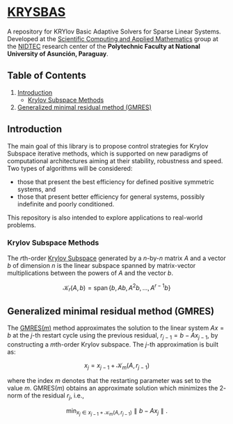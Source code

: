 # [KRYSBAS](https://github.com/nidtec-una/krysbas-dev)
A repository for KRYlov Basic Adaptive Solvers for Sparse Linear Systems. Developed at the [Scientific Computing and Applied Mathematics](https://nidtec.pol.una.py/ccyma/) group at the [NIDTEC](https://nidtec.pol.una.py/) research center of the **Polytechnic Faculty at National University of Asunción, Paraguay**.

## **Table of Contents**
1. [Introduction](#introduction)
    - [Krylov Subspace Methods](#krylov-subspace-methods)
2. [Generalized minimal residual method (GMRES)](#generalized-minimal-residual-method-gmres)

## **Introduction**
The main goal of this library is to propose control strategies for Krylov Subspace iterative methods, which is supported on new paradigms of computational architectures aiming at their stability, robustness and speed. Two types of algorithms will be considered:

* those that present the best efficiency for defined positive symmetric systems, and
* those that present better efficiency for general systems, possibly indefinite and poorly conditioned.

This repository is also intended to explore applications to real-world problems.

### **Krylov Subspace Methods**
The $r$th-order [Krylov Subspace](https://en.wikipedia.org/wiki/Krylov_subspace) generated by a $n$-by-$n$ matrix $A$ and a vector $b$ of dimension $n$ is the linear subspace spanned by matrix-vector multiplications between the powers of $A$ and the vector $b$.

$$ \mathcal{K}_r(A,b) = \text{span} \, \{ b, Ab, A^2b, \ldots, A^{r-1}b \} $$

## **Generalized minimal residual method (GMRES)**
The [GMRES($m$)](https://en.wikipedia.org/wiki/Generalized_minimal_residual_method) method approximates the solution to the linear system $Ax=b$ at the $j$-th restart cycle using the previous residual, $r_{j-1}=b-Ax_{j-1}$, by constructing a $m$th-order Krylov subspace. The $j$-th approximation is built as:

$$ x_j= x_{j-1}+ \mathcal{K}_m (A,r_{j-1}) $$

where the index $m$ denotes that the restarting parameter was set to the value $m$. GMRES($m$) obtains an approximate solution which minimizes the $2$-norm of the residual $r_j$, i.e.,

$$ \min_{x_{j}\in x_{j-1} + \mathcal{K}_m (A,r_{j-1})}   \parallel b-Ax_{j} \parallel. $$
